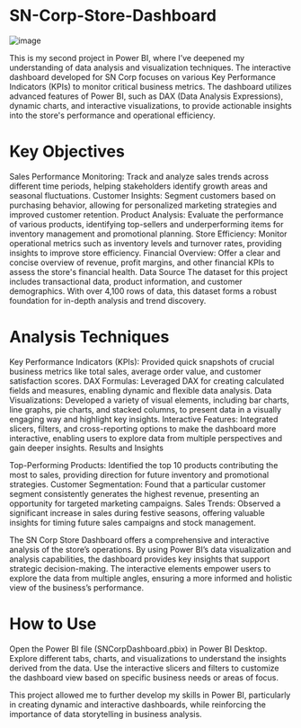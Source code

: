 # SN-Corp-Store-Dashboard
![image](https://github.com/user-attachments/assets/8d8a1753-4125-49dc-9536-31142bb865c5)


This is my second project in Power BI, where I’ve deepened my understanding of data analysis and visualization techniques. The interactive dashboard developed for SN Corp focuses on various Key Performance Indicators (KPIs) to monitor critical business metrics. 
The dashboard utilizes advanced features of Power BI, such as DAX (Data Analysis Expressions), dynamic charts, and interactive visualizations, to provide actionable insights into the store's performance and operational efficiency.

# Key Objectives

Sales Performance Monitoring: Track and analyze sales trends across different time periods, helping stakeholders identify growth areas and seasonal fluctuations.
Customer Insights: Segment customers based on purchasing behavior, allowing for personalized marketing strategies and improved customer retention.
Product Analysis: Evaluate the performance of various products, identifying top-sellers and underperforming items for inventory management and promotional planning.
Store Efficiency: Monitor operational metrics such as inventory levels and turnover rates, providing insights to improve store efficiency.
Financial Overview: Offer a clear and concise overview of revenue, profit margins, and other financial KPIs to assess the store's financial health.
Data Source The dataset for this project includes transactional data, product information, and customer demographics. With over 4,100 rows of data, this dataset forms a robust foundation for in-depth analysis and trend discovery.

# Analysis Techniques

Key Performance Indicators (KPIs): Provided quick snapshots of crucial business metrics like total sales, average order value, and customer satisfaction scores.
DAX Formulas: Leveraged DAX for creating calculated fields and measures, enabling dynamic and flexible data analysis.
Data Visualizations: Developed a variety of visual elements, including bar charts, line graphs, pie charts, and stacked columns, to present data in a visually engaging way and highlight key insights.
Interactive Features: Integrated slicers, filters, and cross-reporting options to make the dashboard more interactive, enabling users to explore data from multiple perspectives and gain deeper insights.
Results and Insights

Top-Performing Products: Identified the top 10 products contributing the most to sales, providing direction for future inventory and promotional strategies.
Customer Segmentation: Found that a particular customer segment consistently generates the highest revenue, presenting an opportunity for targeted marketing campaigns.
Sales Trends: Observed a significant increase in sales during festive seasons, offering valuable insights for timing future sales campaigns and stock management.

The SN Corp Store Dashboard offers a comprehensive and interactive analysis of the store’s operations. By using Power BI’s data visualization and analysis capabilities, the dashboard provides key insights that support strategic decision-making. The interactive elements empower users to explore the data from multiple angles, ensuring a more informed and holistic view of the business’s performance.

# How to Use

Open the Power BI file (SNCorpDashboard.pbix) in Power BI Desktop.
Explore different tabs, charts, and visualizations to understand the insights derived from the data.
Use the interactive slicers and filters to customize the dashboard view based on specific business needs or areas of focus.

This project allowed me to further develop my skills in Power BI, particularly in creating dynamic and interactive dashboards, while reinforcing the importance of data storytelling in business analysis.
